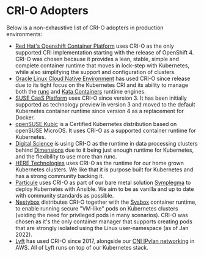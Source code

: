 # CRI-O Adopters

Below is a non-exhaustive list of CRI-O adopters in production environments:

* [Red Hat's Openshift Container Platform](https://www.openshift.com/) uses CRI-O as the only supported CRI implementation starting with the release of OpenShift 4. CRI-O was chosen because it provides a lean, stable, simple and complete container runtime that moves in lock-step with Kubernetes, while also simplifying the support and configuration of clusters.
* [Oracle Linux Cloud Native Environment](https://www.oracle.com/it-infrastructure/software.html) has used CRI-O since release due to its tight focus on the Kubernetes CRI and its ability to manage both the [runc](https://opencontainers.org/) and [Kata Containers](https://katacontainers.io/) runtime engines.
* [SUSE CaaS Platform](https://www.suse.com/products/caas-platform) uses CRI-O
  since version 3. It has been initially supported as technology preview in
  version 3 and moved to the default Kubernetes container runtime since version
  4 as a replacement for Docker.
* [openSUSE Kubic](https://kubic.opensuse.org) is a Certified Kubernetes
  distribution based on openSUSE MicroOS. It uses CRI-O as a supported container
  runtime for Kubernetes.
* [Digital Science](https://www.digital-science.com/) is using CRI-O as the runtime in data processing clusters behind [Dimensions](https://www.dimension.ai) due to it being just enough runtime for Kubernetes, and the flexibility to use more than runc.
* [HERE Technologies](https://here.com) uses CRI-O as the runtime for our home grown Kubernetes clusters. We like that it is purpose built for Kubernetes and has a strong community backing it.
* [Particule](https://particule.io/en) uses CRI-O as part of our bare metal solution [Symplegma](https://github.com/particuleio/symplegma) to deploy Kubernetes with Ansible. We aim to be as vanilla and up to date with community standards as possible.
* [Nestybox](https://www.nestybox.com) distributes CRI-O together with the
  [Sysbox](https://github.com/nestybox/sysbox) container runtime, to enable
  running secure "VM-like" pods on Kubernetes clusters (voiding the need for
  privileged pods in many scenarios). CRI-O was chosen as it's the only
  container manager that supports creating pods that are strongly isolated using
  the Linux user-namespace (as of Jan 2022).
* [Lyft](https://www.lyft.com/) has used CRI-O since 2017, alongside our [CNI IPvlan networking](https://github.com/lyft/cni-ipvlan-vpc-k8s) in AWS. All of Lyft runs on top of our Kubernetes stack.
